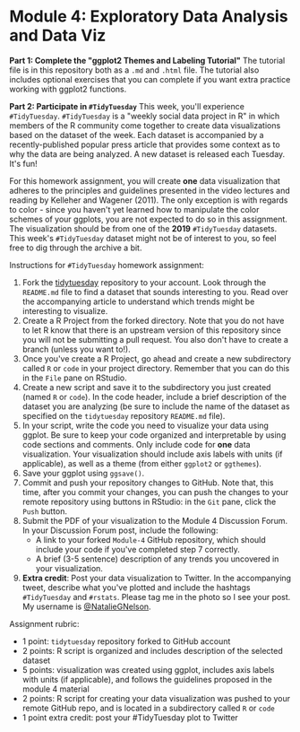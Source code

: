 # Module 4: Exploratory Data Analysis and Data Viz

**Part 1: Complete the "ggplot2 Themes and Labeling Tutorial"**
The tutorial file is in this repository both as a `.md` and `.html` file. The tutorial also includes optional exercises that you can complete if you want extra practice working with ggplot2 functions. 

**Part 2: Participate in `#TidyTuesday`**
This week, you'll experience `#TidyTuesday`. `#TidyTuesday` is a "weekly social data project in R" in which members of the R community come together to create data visualizations based on the dataset of the week. Each dataset is accompanied by a recently-published popular press article that provides some context as to why the data are being analyzed. A new dataset is released each Tuesday. It's fun! 

For this homework assignment, you will create **one** data visualization that adheres to the principles and guidelines presented in the video lectures and reading by Kelleher and Wagener (2011). The only exception is with regards to color - since you haven't yet learned how to manipulate the color schemes of your ggplots, you are not expected to do so in this assignment. The visualization should be from one of the **2019** `#TidyTuesday` datasets. This week's `#TidyTuesday` dataset might not be of interest to you, so feel free to dig through the archive a bit. 

Instructions for `#TidyTuesday` homework assignment:
1. Fork the [tidytuesday](https://github.com/rfordatascience/tidytuesday) repository to your account. Look through the `README.md` file to find a dataset that sounds interesting to you. Read over the accompanying article to understand which trends might be interesting to visualize.
2. Create a R Project from the forked directory. Note that you do not have to let R know that there is an upstream version of this repository since you will not be submitting a pull request. You also don't have to create a branch (unless you want to!).
3. Once you've create a R Project, go ahead and create a new subdirectory called `R` or `code` in your project directory. Remember that you can do this in the `File` pane on RStudio. 
4. Create a new script and save it to the subdirectory you just created (named `R` or `code`). In the code header, include a brief description of the dataset you are analyzing (be sure to include the name of the dataset as specified on the `tidytuesday` repository `README.md` file).
5. In your script, write the code you need to visualize your data using ggplot. Be sure to keep your code organized and interpretable by using code sections and comments. Only include code for **one** data visualization. Your visualization should include axis labels with units (if applicable), as well as a theme (from either `ggplot2` or `ggthemes`).
6. Save your ggplot using `ggsave()`. 
7. Commit and push your repository changes to GitHub. Note that, this time, after you commit your changes, you can push the changes to your remote repository using buttons in RStudio: in the `Git` pane, click the `Push` button. 
8. Submit the PDF of your visualization to the Module 4 Discussion Forum. In your Discussion Forum post, include the following:
    - A link to your forked `Module-4` GitHub repository, which should include your code if you've completed step 7 correctly.
    - A brief (3-5 sentence) description of any trends you uncovered in your visualization.
9. **Extra credit**: Post your data visualization to Twitter. In the accompanying tweet, describe what you've plotted and include the hashtags `#TidyTuesday` and `#rstats`. Please tag me in the photo so I see your post. My username is [@NatalieGNelson](https://twitter.com/NatalieGNelson).

Assignment rubric:
- 1 point: `tidytuesday` repository forked to GitHub account
- 2 points: R script is organized and includes description of the selected dataset
- 5 points: visualization was created using ggplot, includes axis labels with units (if applicable), and follows the guidelines proposed in the module 4 material
- 2 points: R script for creating your data visualization was pushed to your remote GitHub repo, and is located in a subdirectory called `R` or `code`
- 1 point extra credit: post your #TidyTuesday plot to Twitter
